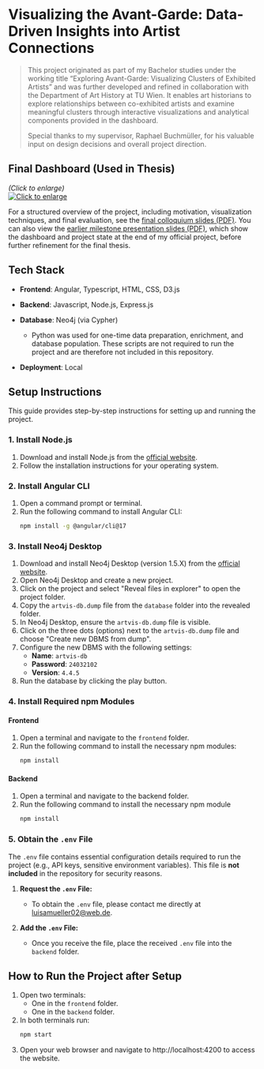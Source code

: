 # Visualizing the Avant-Garde: Data-Driven Insights into Artist Connections

> This project originated as part of my Bachelor studies under the working title “Exploring Avant-Garde: Visualizing Clusters of Exhibited Artists” and was further developed and refined in collaboration with the Department of Art History at TU Wien. It enables art historians to explore relationships between co-exhibited artists and examine meaningful clusters through interactive visualizations and analytical components provided in the dashboard.
>
> Special thanks to my supervisor, Raphael Buchmüller, for his valuable input on design decisions and overall project direction.

## Final Dashboard (Used in Thesis)
_(Click to enlarge)_  
[![Click to enlarge](https://github.com/user-attachments/assets/d8463bef-2e05-421f-b4c0-d55e64cce301)]([https://github.com/user-attachments/assets/d9a7db17-ed59-4b67-8533-edf1ffd4933f](https://github.com/user-attachments/assets/d8463bef-2e05-421f-b4c0-d55e64cce301))

For a structured overview of the project, including motivation, visualization techniques, and final evaluation, see the [final colloquium slides (PDF)](docs/colloquium_slides.pdf).
You can also view the [earlier milestone presentation slides (PDF)](docs/early_project_presentation.pdf), which show the dashboard and project state at the end of my official project, before further refinement for the final thesis.

## Tech Stack

- **Frontend**: Angular, Typescript, HTML, CSS, D3.js
- **Backend**: Javascript, Node.js, Express.js
- **Database**: Neo4j (via Cypher)
  - Python was used for one-time data preparation, enrichment, and database population. These scripts are not required to run the project and are therefore not included in this repository.


- **Deployment**: Local

## Setup Instructions

This guide provides step-by-step instructions for setting up and running the project.

### 1. Install Node.js
1. Download and install Node.js from the [official website](https://nodejs.org/en/download/).
2. Follow the installation instructions for your operating system.

### 2. Install Angular CLI
1. Open a command prompt or terminal.
2. Run the following command to install Angular CLI:
   ```bash
   npm install -g @angular/cli@17
    ```

### 3. Install Neo4j Desktop
1. Download and install Neo4j Desktop (version 1.5.X) from the [official website](https://neo4j.com/deployment-center/#desktop).
2. Open Neo4j Desktop and create a new project.
3. Click on the project and select "Reveal files in explorer" to open the project folder.
4. Copy the `artvis-db.dump` file from the `database` folder into the revealed folder.
5. In Neo4j Desktop, ensure the `artvis-db.dump` file is visible.
6. Click on the three dots (options) next to the `artvis-db.dump` file and choose "Create new DBMS from dump".
7. Configure the new DBMS with the following settings:
   - **Name**: `artvis-db`
   - **Password**: `24032102`
   - **Version**: `4.4.5`
8. Run the database by clicking the play button.

### 4. Install Required npm Modules
#### Frontend
1. Open a terminal and navigate to the `frontend` folder.
2. Run the following command to install the necessary npm modules:
   ```bash
   npm install
    ```
#### Backend
1. Open a terminal and navigate to the backend folder.
2. Run the following command to install the necessary npm module
    ```bash
   npm install
     ```

### 5. Obtain the `.env` File
The `.env` file contains essential configuration details required to run the project (e.g., API keys, sensitive environment variables). This file is **not included** in the repository for security reasons.

1. **Request the `.env` File:**
   - To obtain the `.env` file, please contact me directly at luisamueller02@web.de.

2. **Add the `.env` File:**
   - Once you receive the file, place the received `.env` file into the `backend` folder.

## How to Run the Project after Setup

1. Open two terminals:
   - One in the `frontend` folder.
   - One in the `backend` folder.
2. In both terminals run:
   ```bash
   npm start
    ```
3. Open your web browser and navigate to http://localhost:4200 to access the website.

